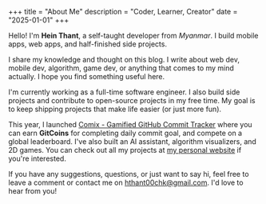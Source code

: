 +++
title = "About Me"
description = "Coder, Learner, Creator"
date = "2025-01-01"
+++

Hello! I'm **Hein Thant**, a self-taught developer from *Myanmar*. I build mobile apps, web apps, and half-finished side projects. 

I share my knowledge and thought on this blog. I write about web dev, mobile dev, algorithm, game dev, or anything that comes to my mind actually. I hope you find something useful here.

I'm currently working as a full-time software engineer. I also build side projects and contribute to open-source projects in my free time. My goal is to keep shipping projects that make life easier (or just more fun).

This year, I launched [Comix - Gamified GitHub Commit Tracker](https://comix-dev.vercel.app) where you can earn **GitCoins** for completing  daily commit goal, and compete on a global leaderboard. I've also built an AI assistant, algorithm visualizers, and 2D games. You can check out all my projects at [my personal website](https://heinthantoo.vercel.app) if you're interested.

If you have any suggestions, questions, or just want to say hi, feel free to leave a comment or contact me on hthant00chk@gmail.com. I'd love to hear from you!

